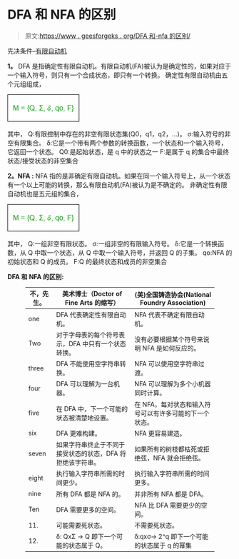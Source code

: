 # DFA 和 NFA 的区别

> 原文:[https://www . geesforgeks . org/DFA 和-nfa 的区别/](https://www.geeksforgeeks.org/difference-between-dfa-and-nfa/)

先决条件–[有限自动机](https://www.geeksforgeeks.org/introduction-of-finite-automata/)

**1。**
DFA 是指确定性有限自动机。有限自动机(FA)被认为是确定性的，如果对应于一个输入符号，则只有一个合成状态，即只有一个转换。
确定性有限自动机由五个元组组成，

![](img/29cd095d22ea42cef740a76aa36d43e6.png)

其中，
Q:有限控制中存在的非空有限状态集(Q0，q1，q2，…)。
σ:输入符号的非空有限集合。
δ:它是一个带有两个参数的转换函数，一个状态和一个输入符号，它返回一个状态。
Q0:是起始状态，是 q 中的状态之一
F:是属于 q 的集合中最终状态/接受状态的非空集合

**2。NFA :**
NFA 指的是非确定有限自动机。如果在同一个输入符号上，从一个状态有一个以上可能的转换，那么有限自动机(FA)被认为是不确定的。
非确定性有限自动机也是五元组的集合，

![](img/29cd095d22ea42cef740a76aa36d43e6.png)

其中，
Q:一组非空有限状态。
σ:一组非空的有限输入符号。
δ:它是一个转换函数，从 Q 中取一个状态，从 Q 中取一个输入符号，并返回 Q 的子集。
qo:NFA 的初始状态和 Q 的成员。
F:Q 的最终状态和成员的非空集合

**DFA 和 NFA 的区别:**

<figure class="table">

| 不，先生。 | 美术博士（Doctor of Fine Arts 的缩写） | (美)全国铸造协会(National Foundry Association) |
| --- | --- | --- |
| one | DFA 代表确定性有限自动机。 | NFA 代表不确定有限自动机。 |
| Two | 对于字母表的每个符号表示，DFA 中只有一个状态转换。 | 没有必要根据某个符号来说明 NFA 是如何反应的。 |
| three | DFA 不能使用空字符串转换。 | NFA 可以使用空字符串过渡。 |
| four | DFA 可以理解为一台机器。 | NFA 可以理解为多个小机器同时计算。 |
| five | 在 DFA 中，下一个可能的状态被清楚地设置。 | 在 NFA，每对状态和输入符号可以有许多可能的下一个状态。 |
| six | DFA 更难构建。 | NFA 更容易建造。 |
| seven | 如果字符串终止于不同于接受状态的状态，DFA 将拒绝该字符串。 | 如果所有的树枝都枯死或拒绝弦，NFA 就会拒绝弦。 |
| eight | 执行输入字符串所需的时间更少。 | 执行输入字符串所需的时间更多。 |
| nine | 所有 DFA 都是 NFA 的。 | 并非所有 NFA 都是 DFA。 |
| Ten | DFA 需要更多的空间。 | NFA 比 DFA 需要更少的空间。 |
| 11. | 可能需要死状态。 | 不需要死状态。 |
| 12. | δ: QxΣ -> Q 即下一个可能的状态属于 Q。 | δ:qxσ-> 2^q 即下一个可能的状态属于 q 的幂集 |

</figure>